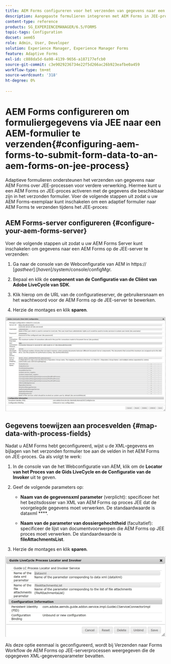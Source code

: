 ```yaml
---
title: AEM Forms configureren voor het verzenden van gegevens naar een AEM Forms on JEE-proces
description: Aangepaste formulieren integreren met AEM Forms in JEE-processen voor de verwerking van formuliergegevens.
content-type: reference
products: SG_EXPERIENCEMANAGER/6.5/FORMS
topic-tags: Configuration
docset: aem65
role: Admin, User, Developer
solution: Experience Manager, Experience Manager Forms
feature: Adaptive Forms
exl-id: c888da5d-6a98-4139-9656-a187177efcb0
source-git-commit: c3e9029236734e22f5d266ac26b923eafbe0a459
workflow-type: tm+mt
source-wordcount: '318'
ht-degree: 0%

---
```


# AEM Forms configureren om formuliergegevens via JEE naar een AEM-formulier te verzenden{#configuring-aem-forms-to-submit-form-data-to-an-aem-forms-on-jee-process}

Adaptieve formulieren ondersteunen het verzenden van gegevens naar AEM Forms over JEE-processen voor verdere verwerking. Hiermee kunt u een AEM Forms on JEE-proces activeren met de gegevens die beschikbaar zijn in het verzonden formulier. Voer de volgende stappen uit zodat u uw AEM Forms-exemplaar kunt inschakelen om een adaptief formulier naar AEM Forms te verzenden tijdens het JEE-proces:

## AEM Forms-server configureren {#configure-your-aem-forms-server}

Voer de volgende stappen uit zodat u uw AEM Forms Server kunt inschakelen om gegevens naar een AEM Forms op de JEE-server te verzenden:

1. Ga naar de console van de Webconfiguratie van AEM in https:// [*gastheer*]:[*haven*]/system/console/configMgr.

1. Bepaal en klik de **component van de Configuratie van de Cliënt van Adobe LiveCycle van SDK**.
1. Klik hierop om de URL van de configuratieserver, de gebruikersnaam en het wachtwoord voor de AEM Forms op de JEE-server te bewerken.
1. Herzie de montages en klik **sparen**.

![ Adobe LiveCycle Client SDK configuratie ](assets/clientsdkconfiguration.jpg)

## Gegevens toewijzen aan procesvelden {#map-data-with-process-fields}

Nadat u AEM Forms hebt geconfigureerd, wijst u de XML-gegevens en bijlagen van het verzonden formulier toe aan de velden in het AEM Forms on JEE-proces. Ga als volgt te werk:

1. In de console van de het Webconfiguratie van AEM, klik om de **Locator van het Proces van de Gids LiveCycle en de Configuratie van de Invoker** uit te geven.
1. Geef de volgende parameters op:

   * **Naam van de gegevensxml parameter** (verplicht): specificeer het het bezitsdossier van XML van AEM Forms op proces JEE dat de voorgelegde gegevens moet verwerken. De standaardwaarde is dataxml ****.

   * **Naam van de parameter van dossiergehechtheid** (facultatief): specificeer de lijst van documentvoorwerpen die AEM Forms op JEE proces moet verwerken. De standaardwaarde is **fileAttachmentsList**.

1. Herzie de montages en klik **sparen**.

![ het Locator en de Invoker van het Proces van de Gids LiveCycle ](assets/test3.jpg)

Als deze optie eenmaal is geconfigureerd, wordt bij Verzenden naar Forms Workflow de AEM Forms op JEE-serverprocessen weergegeven die de opgegeven XML-gegevensparameter bevatten.
